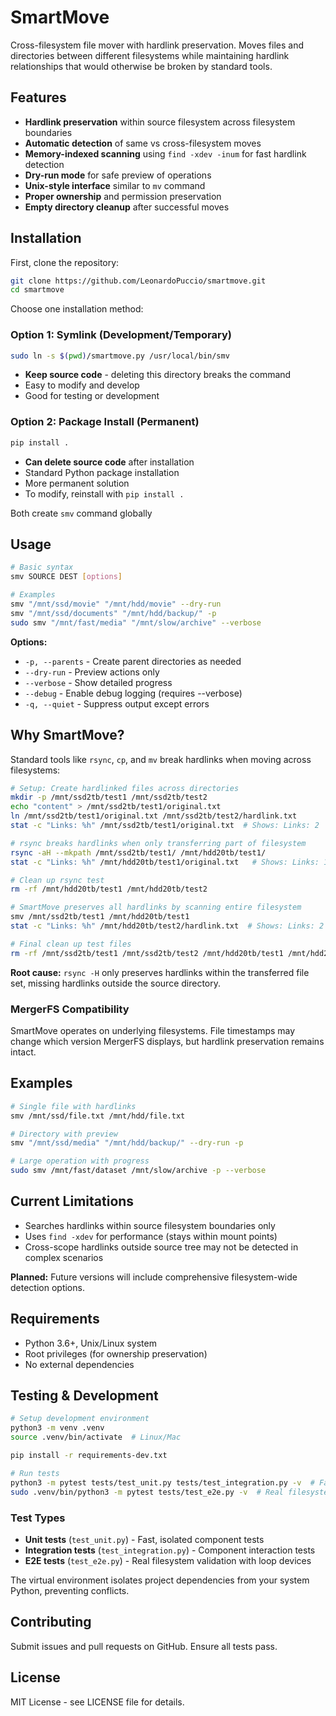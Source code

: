 # SmartMove

Cross-filesystem file mover with hardlink preservation. Moves files and directories between different filesystems while maintaining hardlink relationships that would otherwise be broken by standard tools.

## Features

- **Hardlink preservation** within source filesystem across filesystem boundaries
- **Automatic detection** of same vs cross-filesystem moves
- **Memory-indexed scanning** using `find -xdev -inum` for fast hardlink detection
- **Dry-run mode** for safe preview of operations
- **Unix-style interface** similar to `mv` command
- **Proper ownership** and permission preservation
- **Empty directory cleanup** after successful moves

## Installation

First, clone the repository:
```bash
git clone https://github.com/LeonardoPuccio/smartmove.git
cd smartmove
```

Choose one installation method:

### Option 1: Symlink (Development/Temporary)
```bash
sudo ln -s $(pwd)/smartmove.py /usr/local/bin/smv
```
- **Keep source code** - deleting this directory breaks the command
- Easy to modify and develop
- Good for testing or development

### Option 2: Package Install (Permanent)
```bash
pip install .
```
- **Can delete source code** after installation
- Standard Python package installation
- More permanent solution
- To modify, reinstall with `pip install .`

Both create `smv` command globally

## Usage

```bash
# Basic syntax
smv SOURCE DEST [options]

# Examples
smv "/mnt/ssd/movie" "/mnt/hdd/movie" --dry-run
smv "/mnt/ssd/documents" "/mnt/hdd/backup/" -p
sudo smv "/mnt/fast/media" "/mnt/slow/archive" --verbose
```

**Options:**
- `-p, --parents` - Create parent directories as needed
- `--dry-run` - Preview actions only
- `--verbose` - Show detailed progress
- `--debug` - Enable debug logging (requires --verbose)
- `-q, --quiet` - Suppress output except errors

## Why SmartMove?

Standard tools like `rsync`, `cp`, and `mv` break hardlinks when moving across filesystems:

```bash
# Setup: Create hardlinked files across directories
mkdir -p /mnt/ssd2tb/test1 /mnt/ssd2tb/test2
echo "content" > /mnt/ssd2tb/test1/original.txt
ln /mnt/ssd2tb/test1/original.txt /mnt/ssd2tb/test2/hardlink.txt
stat -c "Links: %h" /mnt/ssd2tb/test1/original.txt  # Shows: Links: 2

# rsync breaks hardlinks when only transferring part of filesystem
rsync -aH --mkpath /mnt/ssd2tb/test1/ /mnt/hdd20tb/test1/
stat -c "Links: %h" /mnt/hdd20tb/test1/original.txt   # Shows: Links: 1 (hardlink broken!)

# Clean up rsync test
rm -rf /mnt/hdd20tb/test1 /mnt/hdd20tb/test2

# SmartMove preserves all hardlinks by scanning entire filesystem
smv /mnt/ssd2tb/test1 /mnt/hdd20tb/test1
stat -c "Links: %h" /mnt/hdd20tb/test2/hardlink.txt  # Shows: Links: 2 (both files moved)

# Final clean up test files
rm -rf /mnt/ssd2tb/test1 /mnt/ssd2tb/test2 /mnt/hdd20tb/test1 /mnt/hdd20tb/test2
```

**Root cause:** `rsync -H` only preserves hardlinks within the transferred file set, missing hardlinks outside the source directory.

### MergerFS Compatibility
SmartMove operates on underlying filesystems. File timestamps may change which version MergerFS displays, but hardlink preservation remains intact.

## Examples

```bash
# Single file with hardlinks
smv /mnt/ssd/file.txt /mnt/hdd/file.txt

# Directory with preview
smv "/mnt/ssd/media" "/mnt/hdd/backup/" --dry-run -p

# Large operation with progress
sudo smv /mnt/fast/dataset /mnt/slow/archive -p --verbose
```

## Current Limitations

- Searches hardlinks within source filesystem boundaries only
- Uses `find -xdev` for performance (stays within mount points)
- Cross-scope hardlinks outside source tree may not be detected in complex scenarios

**Planned:** Future versions will include comprehensive filesystem-wide detection options.

## Requirements

- Python 3.6+, Unix/Linux system
- Root privileges (for ownership preservation)
- No external dependencies

## Testing & Development

```bash
# Setup development environment
python3 -m venv .venv
source .venv/bin/activate  # Linux/Mac

pip install -r requirements-dev.txt

# Run tests
python3 -m pytest tests/test_unit.py tests/test_integration.py -v  # Fast tests
sudo .venv/bin/python3 -m pytest tests/test_e2e.py -v  # Real filesystem tests
```

### Test Types
- **Unit tests** (`test_unit.py`) - Fast, isolated component tests
- **Integration tests** (`test_integration.py`) - Component interaction tests
- **E2E tests** (`test_e2e.py`) - Real filesystem validation with loop devices

The virtual environment isolates project dependencies from your system Python, preventing conflicts.

## Contributing

Submit issues and pull requests on GitHub. Ensure all tests pass.

## License

MIT License - see LICENSE file for details.